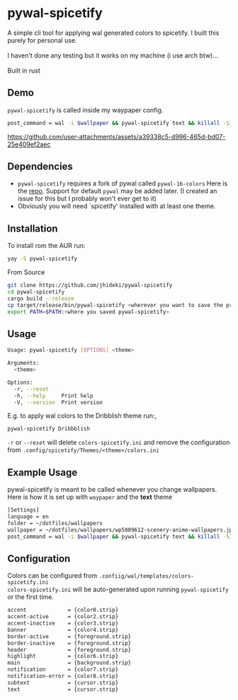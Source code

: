# pywal-spicetify
A simple cli tool for applying wal generated colors to spicetify. I built this purely for personal use. <br><br>
I haven't done any testing but it works on my machine (i use arch btw)...<br><br>
Built in rust 
## Demo
`pywal-spicetify` is called inside my waypaper config.
```bash
post_command = wal -i $wallpaper && pywal-spicetify text && killall -SIGUSR2 waybar
```


https://github.com/user-attachments/assets/a39338c5-d996-465d-bd07-25e409ef2aec


## Dependencies
- `pywal-spicetify` requires a fork of pywal called `pywal-16-colors` Here is the [repo](https://github.com/eylles/pywal16). Support for default `pywal` may be added later. (I created an issue for this but I probably won't ever get to it)
- Obviously you will need `spicetify' installed with at least one theme.

## Installation
To install rom the AUR run:
```bash
yay -S pywal-spicetify
```
From Source
```bash
git clone https://github.com/jhideki/pywal-spicetify
cd pywal-spicetify
cargo build --release
cp target/release/bin/pywal-spicetify <wherever you want to save the progra>
export PATH=$PATH:<where you saved pywal-spicetify>
```
## Usage
```bash
Usage: pywal-spicetify [OPTIONS] <theme>

Arguments:
  <theme>

Options:
  -r, --reset
  -h, --help     Print help
  -V, --version  Print version
```
E.g. to apply wal colors to the Dribblish theme run:,
```bash
pywal-spicetify Dribbblish
```
`-r` or `--reset` will delete `colors-spicetify.ini` and remove the configuration from `.config/spicetify/Themes/<theme>/colors.ini`
## Example Usage
pywal-spicetify is meant to be called whenever you change wallpapers. Here is how it is set up with `waypaper` and the **text** theme<br>
```bash
[Settings]
language = en
folder = ~/dotfiles/wallpapers
wallpaper = ~/dotfiles/wallpapers/wp5089612-scenery-anime-wallpapers.jpg
post_command = wal -i $wallpaper && pywal-spicetify text && killall -SIGUSR2 waybar
```
## Configuration
Colors can be configured from `.confiig/wal/templates/colors-spicetify.ini` <br>
`colors-spicetify.ini` will be auto-generated upon running `pywal-spicetify` or the first time.
```bash
accent             = {color0.strip}
accent-active      = {color2.strip}
accent-inactive    = {color3.strip}
banner             = {color4.strip}
border-active      = {foreground.strip}
border-inactive    = {foreground.strip}
header             = {foreground.strip}
highlight          = {color6.strip}
main               = {background.strip}
notification       = {color7.strip}
notification-error = {color8.strip}
subtext            = {cursor.strip}
text               = {cursor.strip}
```
